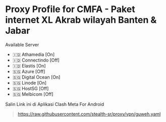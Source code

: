 # Proxy Profile for CMFA - Paket internet XL Akrab wilayah Banten & Jabar
Available Server
- 🇮🇩 Athamedia [On]
- 🇮🇩 Connectindo [Off]
- 🇮🇩 Elastis [On]
- 🇸🇬 Azure [Off]
- 🇸🇬 Digital Ocean [On]
- 🇸🇬 Linode [On]
- 🇸🇬 HostSG [Off]
- 🇸🇬 Melbicom [Off]

Salin Link ini di Aplikasi Clash Meta For Android
> https://raw.githubusercontent.com/stealth-sr/proxy/vpn/guweh.yaml
